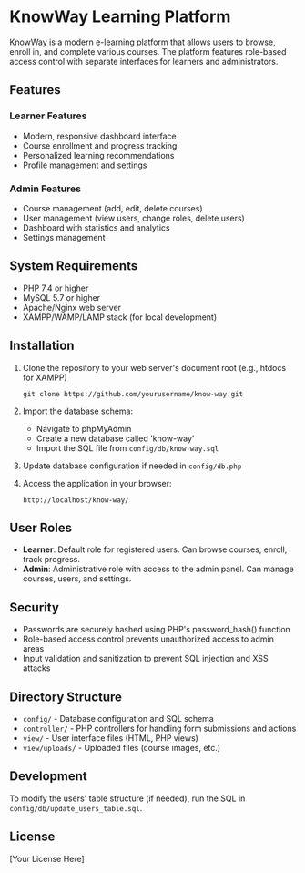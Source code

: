 # KnowWay Learning Platform

KnowWay is a modern e-learning platform that allows users to browse, enroll in, and complete various courses. The platform features role-based access control with separate interfaces for learners and administrators.

## Features

### Learner Features

- Modern, responsive dashboard interface
- Course enrollment and progress tracking
- Personalized learning recommendations
- Profile management and settings

### Admin Features

- Course management (add, edit, delete courses)
- User management (view users, change roles, delete users)
- Dashboard with statistics and analytics
- Settings management

## System Requirements

- PHP 7.4 or higher
- MySQL 5.7 or higher
- Apache/Nginx web server
- XAMPP/WAMP/LAMP stack (for local development)

## Installation

1. Clone the repository to your web server's document root (e.g., htdocs for XAMPP)

   ```
   git clone https://github.com/yourusername/know-way.git
   ```

2. Import the database schema:
   - Navigate to phpMyAdmin
   - Create a new database called 'know-way'
   - Import the SQL file from `config/db/know-way.sql`
3. Update database configuration if needed in `config/db.php`

4. Access the application in your browser:
   ```
   http://localhost/know-way/
   ```

## User Roles

- **Learner**: Default role for registered users. Can browse courses, enroll, track progress.
- **Admin**: Administrative role with access to the admin panel. Can manage courses, users, and settings.

## Security

- Passwords are securely hashed using PHP's password_hash() function
- Role-based access control prevents unauthorized access to admin areas
- Input validation and sanitization to prevent SQL injection and XSS attacks

## Directory Structure

- `config/` - Database configuration and SQL schema
- `controller/` - PHP controllers for handling form submissions and actions
- `view/` - User interface files (HTML, PHP views)
- `view/uploads/` - Uploaded files (course images, etc.)

## Development

To modify the users' table structure (if needed), run the SQL in `config/db/update_users_table.sql`.

## License

[Your License Here]
